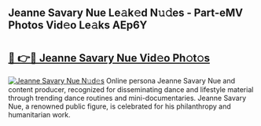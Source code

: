 ## Jeanne Savary Nue Le𝚊k𝚎d N𝚞𝚍es - Part-eMV Photos Vid𝚎o Le𝚊ks AEp6Y

# <h2><a href="http://fbaikoh.evod.top/?m=Jeanne+Savary+Nue">🔗 👉🔴 Jeanne Savary Nue Vid𝚎o Ph𝚘t𝚘s</a></h2>

[![Jeanne Savary Nue N𝚞d𝚎s](https://i.imgur.com/8V9OHl7.gif)](http://fbaikoh.evod.top/?m=Jeanne+Savary+Nue)
Online persona Jeanne Savary Nue and content producer, recognized for disseminating dance and lifestyle material through trending dance routines and mini-documentaries. Jeanne Savary Nue, a renowned public figure, is celebrated for his philanthropy and humanitarian work. 
